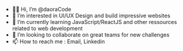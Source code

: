 - 👋🏼 Hi, I’m @daoraCode
- 🚀 I’m interested in UI/UX Design and build impressive websites
- 🌱 I’m currently learning JavaScript/ReactJS and other ressources related to web development
- 💞️ I’m looking to collaborate on great teams for new challenges
- 📫 How to reach me : Email, Linkedin

<!---
daoraCode/daoraCode is a ✨ special ✨ repository because its `README.md` (this file) appears on your GitHub profile.
You can click the Preview link to take a look at your changes.
--->
